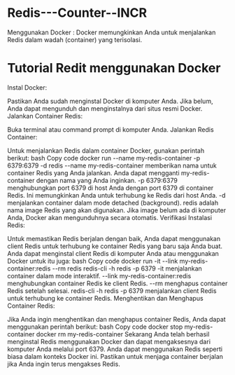 # Redis---Counter--INCR

Menggunakan Docker : Docker memungkinkan Anda untuk menjalankan Redis dalam wadah (container) yang terisolasi.

# Tutorial Redit menggunakan Docker
<p>Instal Docker:

Pastikan Anda sudah menginstal Docker di komputer Anda. Jika belum, Anda dapat mengunduh dan menginstalnya dari situs resmi Docker.
Jalankan Container Redis:

Buka terminal atau command prompt di komputer Anda.
Jalankan Redis Container:

Untuk menjalankan Redis dalam container Docker, gunakan perintah berikut:
bash
Copy code
docker run --name my-redis-container -p 6379:6379 -d redis
--name my-redis-container memberikan nama untuk container Redis yang Anda jalankan. Anda dapat mengganti my-redis-container dengan nama yang Anda inginkan.
-p 6379:6379 menghubungkan port 6379 di host Anda dengan port 6379 di container Redis. Ini memungkinkan Anda untuk terhubung ke Redis dari host Anda.
-d menjalankan container dalam mode detached (background).
redis adalah nama image Redis yang akan digunakan. Jika image belum ada di komputer Anda, Docker akan mengunduhnya secara otomatis.
Verifikasi Instalasi Redis:

Untuk memastikan Redis berjalan dengan baik, Anda dapat menggunakan client Redis untuk terhubung ke container Redis yang baru saja Anda buat. Anda dapat menginstal client Redis di komputer Anda atau menggunakan Docker untuk itu juga:
bash
Copy code
docker run -it --link my-redis-container:redis --rm redis redis-cli -h redis -p 6379
-it menjalankan container dalam mode interaktif.
--link my-redis-container:redis menghubungkan container Redis ke client Redis.
--rm menghapus container Redis setelah selesai.
redis-cli -h redis -p 6379 menjalankan client Redis untuk terhubung ke container Redis.
Menghentikan dan Menghapus Container Redis:

Jika Anda ingin menghentikan dan menghapus container Redis, Anda dapat menggunakan perintah berikut:
bash
Copy code
docker stop my-redis-container
docker rm my-redis-container
Sekarang Anda telah berhasil menginstal Redis menggunakan Docker dan dapat mengaksesnya dari komputer Anda melalui port 6379. Anda dapat menggunakan Redis seperti biasa dalam konteks Docker ini. Pastikan untuk menjaga container berjalan jika Anda ingin terus mengakses Redis.</p>
